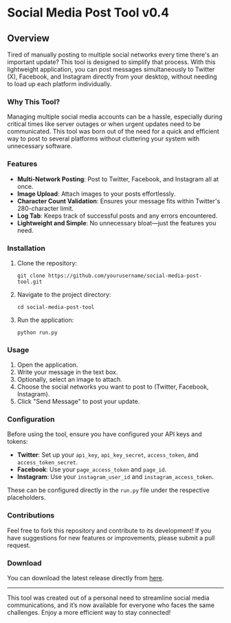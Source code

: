 
# Social Media Post Tool v0.4

## Overview
Tired of manually posting to multiple social networks every time there's an important update? This tool is designed to simplify that process. With this lightweight application, you can post messages simultaneously to Twitter (X), Facebook, and Instagram directly from your desktop, without needing to load up each platform individually.

### Why This Tool?
Managing multiple social media accounts can be a hassle, especially during critical times like server outages or when urgent updates need to be communicated. This tool was born out of the need for a quick and efficient way to post to several platforms without cluttering your system with unnecessary software.

### Features
- **Multi-Network Posting**: Post to Twitter, Facebook, and Instagram all at once.
- **Image Upload**: Attach images to your posts effortlessly.
- **Character Count Validation**: Ensures your message fits within Twitter's 280-character limit.
- **Log Tab**: Keeps track of successful posts and any errors encountered.
- **Lightweight and Simple**: No unnecessary bloat—just the features you need.

### Installation
1. Clone the repository:
   ```
   git clone https://github.com/yourusername/social-media-post-tool.git
   ```
2. Navigate to the project directory:
   ```
   cd social-media-post-tool
   ```
3. Run the application:
   ```
   python run.py
   ```

### Usage
1. Open the application.
2. Write your message in the text box.
3. Optionally, select an image to attach.
4. Choose the social networks you want to post to (Twitter, Facebook, Instagram).
5. Click "Send Message" to post your update.

### Configuration
Before using the tool, ensure you have configured your API keys and tokens:
- **Twitter**: Set up your `api_key`, `api_key_secret`, `access_token`, and `access_token_secret`.
- **Facebook**: Use your `page_access_token` and `page_id`.
- **Instagram**: Use your `instagram_user_id` and `instagram_access_token`.

These can be configured directly in the `run.py` file under the respective placeholders.

### Contributions
Feel free to fork this repository and contribute to its development! If you have suggestions for new features or improvements, please submit a pull request.

### Download
You can download the latest release directly from [here](https://github.com/yourusername/social-media-post-tool/releases).

---

This tool was created out of a personal need to streamline social media communications, and it’s now available for everyone who faces the same challenges. Enjoy a more efficient way to stay connected!

